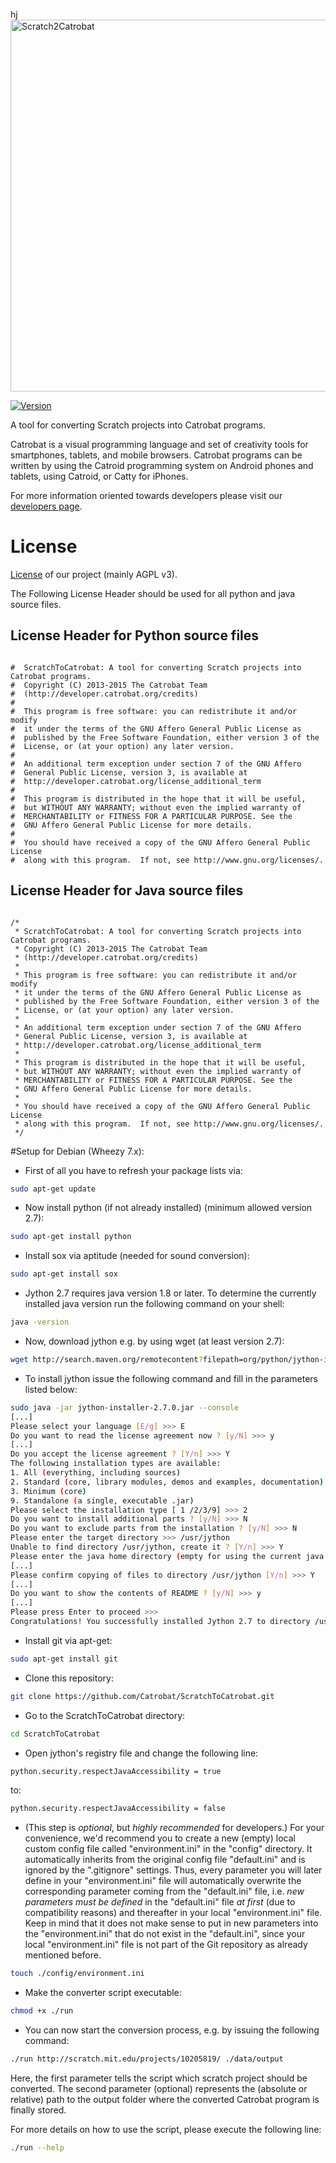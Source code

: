 hj<img title="Scratch2Catrobat" src="https://cloud.githubusercontent.com/assets/3843968/9567706/5a084d76-4f35-11e5-9e3b-5a49256fde86.png" width=595 />

[![Version](https://img.shields.io/badge/version-0.4a-blue.svg)](https://img.shields.io/badge/version-0.4a-blue.svg)

A tool for converting Scratch projects into Catrobat programs.

Catrobat is a visual programming language and set of creativity tools for smartphones, tablets, and mobile browsers. Catrobat programs can be written by using the Catroid programming system on Android phones and tablets, using Catroid, or Catty for iPhones.

For more information oriented towards developers please visit our [developers page](http://developer.catrobat.org/).

# License

[License](http://developer.catrobat.org/licenses) of our project (mainly AGPL v3).

The Following License Header should be used for all python and java source files.

## License Header for Python source files
<pre lang="python"><code>
#  ScratchToCatrobat: A tool for converting Scratch projects into Catrobat programs.
#  Copyright (C) 2013-2015 The Catrobat Team
#  (http://developer.catrobat.org/credits)
#
#  This program is free software: you can redistribute it and/or modify
#  it under the terms of the GNU Affero General Public License as
#  published by the Free Software Foundation, either version 3 of the
#  License, or (at your option) any later version.
#
#  An additional term exception under section 7 of the GNU Affero
#  General Public License, version 3, is available at
#  http://developer.catrobat.org/license_additional_term
#
#  This program is distributed in the hope that it will be useful,
#  but WITHOUT ANY WARRANTY; without even the implied warranty of
#  MERCHANTABILITY or FITNESS FOR A PARTICULAR PURPOSE. See the
#  GNU Affero General Public License for more details.
#
#  You should have received a copy of the GNU Affero General Public License
#  along with this program.  If not, see http://www.gnu.org/licenses/.
</code></pre>

## License Header for Java source files
<pre lang="java"><code>
/*
 * ScratchToCatrobat: A tool for converting Scratch projects into Catrobat programs.
 * Copyright (C) 2013-2015 The Catrobat Team
 * (http://developer.catrobat.org/credits)
 *
 * This program is free software: you can redistribute it and/or modify
 * it under the terms of the GNU Affero General Public License as
 * published by the Free Software Foundation, either version 3 of the
 * License, or (at your option) any later version.
 *
 * An additional term exception under section 7 of the GNU Affero
 * General Public License, version 3, is available at
 * http://developer.catrobat.org/license_additional_term
 *
 * This program is distributed in the hope that it will be useful,
 * but WITHOUT ANY WARRANTY; without even the implied warranty of
 * MERCHANTABILITY or FITNESS FOR A PARTICULAR PURPOSE. See the
 * GNU Affero General Public License for more details.
 *
 * You should have received a copy of the GNU Affero General Public License
 * along with this program.  If not, see http://www.gnu.org/licenses/.
 */
</code></pre>

#Setup for Debian (Wheezy 7.x):

* First of all you have to refresh your package lists via:
```sh
sudo apt-get update
```
* Now install python (if not already installed) (minimum allowed version 2.7):
```sh
sudo apt-get install python
```
* Install sox via aptitude (needed for sound conversion):
```sh
sudo apt-get install sox
```
* Jython 2.7 requires java version 1.8 or later. To determine the currently installed java version run the following command on your shell:
```sh
java -version
```
* Now, download jython e.g. by using wget (at least version 2.7):
```sh
wget http://search.maven.org/remotecontent?filepath=org/python/jython-installer/2.7.0/jython-installer-2.7.0.jar
```
* To install jython issue the following command and fill in the parameters listed below:
```sh
sudo java -jar jython-installer-2.7.0.jar --console
[...]
Please select your language [E/g] >>> E
Do you want to read the license agreement now ? [y/N] >>> y
[...]
Do you accept the license agreement ? [Y/n] >>> Y
The following installation types are available:
1. All (everything, including sources)
2. Standard (core, library modules, demos and examples, documentation)
3. Minimum (core)
9. Standalone (a single, executable .jar)
Please select the installation type [ 1 /2/3/9] >>> 2
Do you want to install additional parts ? [y/N] >>> N
Do you want to exclude parts from the installation ? [y/N] >>> N
Please enter the target directory >>> /usr/jython
Unable to find directory /usr/jython, create it ? [Y/n] >>> Y
Please enter the java home directory (empty for using the current java runtime) >>>
[...]
Please confirm copying of files to directory /usr/jython [Y/n] >>> Y
[...]
Do you want to show the contents of README ? [y/N] >>> y
[...]
Please press Enter to proceed >>>
Congratulations! You successfully installed Jython 2.7 to directory /usr/jython.
```

* Install git via apt-get:
```sh
sudo apt-get install git
```
* Clone this repository:
```sh
git clone https://github.com/Catrobat/ScratchToCatrobat.git
```
* Go to the ScratchToCatrobat directory:
```sh
cd ScratchToCatrobat
```
* Open jython's registry file and change the following line:
```sh
python.security.respectJavaAccessibility = true
```
to:
```sh
python.security.respectJavaAccessibility = false
```

* (This step is *optional*, but *highly recommended* for developers.) For your convenience, we'd recommend you to create a new (empty) local custom config file called "environment.ini" in the "config" directory. It automatically inherits from the original config file "default.ini" and is ignored by the ".gitignore" settings. Thus, every parameter you will later define in your "environment.ini" file will automatically overwrite the corresponding parameter coming from the "default.ini" file, i.e. *new parameters* *must be defined* in the "default.ini" file *at first* (due to compatibility reasons) and thereafter in your local "environment.ini" file. Keep in mind that it does not make sense to put in new parameters into the "environment.ini" that do not exist in the "default.ini", since your local "environment.ini" file is not part of the Git repository as already mentioned before.
```sh
touch ./config/environment.ini
```

* Make the converter script executable:
```sh
chmod +x ./run
```

* You can now start the conversion process, e.g. by issuing the following command:
```sh
./run http://scratch.mit.edu/projects/10205819/ ./data/output
```

Here, the first parameter tells the script which scratch project should be converted.
The second parameter (optional) represents the (absolute or relative) path to the output folder where the converted Catrobat program is finally stored.

For more details on how to use the script, please execute the following line:
```sh
./run --help
```
